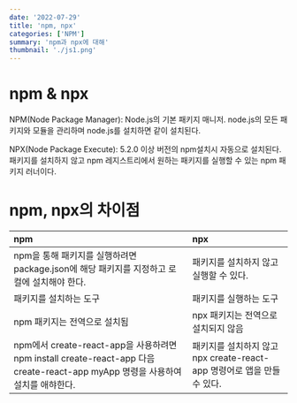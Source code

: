 ```yaml
---
date: '2022-07-29'
title: 'npm, npx'
categories: ['NPM']
summary: 'npm과 npx에 대해'
thumbnail: './js1.png'
---
```


# npm & npx

NPM(Node Package Manager): Node.js의 기본 패키지 매니저. node.js의 모든 패키지와 모듈을 관리하며 node.js를 설치하면 같이 설치된다. 

NPX(Node Package Execute): 5.2.0 이상 버전의 npm설치시 자동으로 설치된다. 패키지를 설치하지 않고 npm 레지스트리에서 원하는 패키지를 실행할 수 있는 npm 패키지 러너이다.

# npm, npx의 차이점

| npm  | npx  |
|:----------|:----------|
| npm을 통해 패키지를 실행하려면 package.json에 해당 패키지를 지정하고 로컬에 설치해야 한다.    | 패키지를 설치하지 않고 실행할 수 있다.   |
| 패키지를 설치하는 도구   | 패키지를 실행하는 도구    |
| npm 패키지는 전역으로 설치됨    | npx 패키지는 전역으로 설치되지 않음   |
| npm에서 create-react-app을 사용하려면 npm install create-react-app 다음 create-react-app myApp 명령을 사용하여 설치를 애햐한다.  | 패키지를 설치하지 않고 npx create-react-app 명령어로 앱을 만들수 있다.     |
